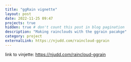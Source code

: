 ```yaml
---
title: "ggRain vignette"
layout: post
date: 2022-11-25 09:47
projects: true
hidden: true # don't count this post in blog pagination
description: "Making rainclouds with the ggrain pacakge"
category: project
externalLink: https://njudd.com/raincloud-ggrain
---
```


link to vinjette: https://njudd.com/raincloud-ggrain
